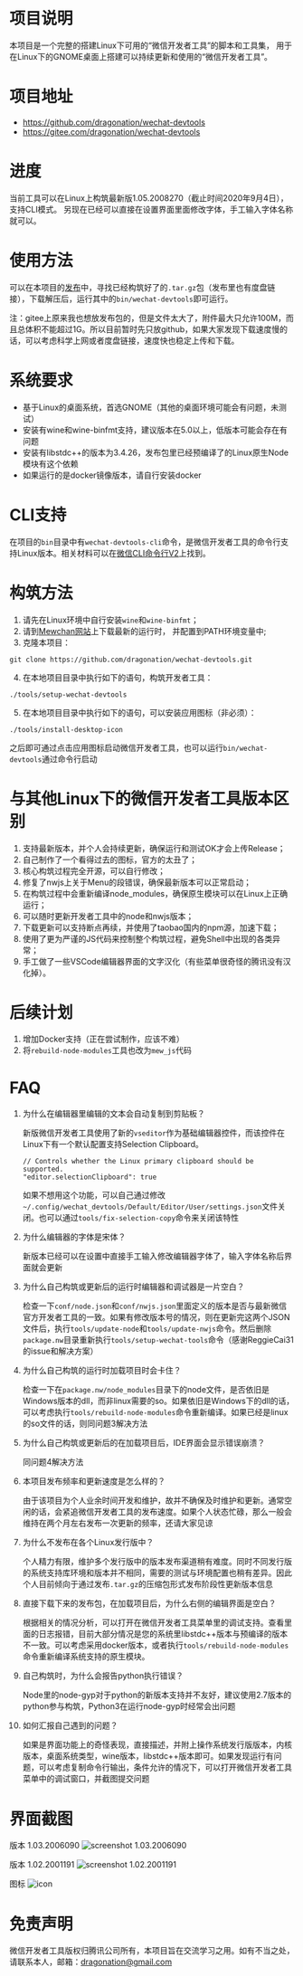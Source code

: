# 项目说明

本项目是一个完整的搭建Linux下可用的“微信开发者工具”的脚本和工具集，
用于在Linux下的GNOME桌面上搭建可以持续更新和使用的“微信开发者工具”。

# 项目地址
* https://github.com/dragonation/wechat-devtools
* https://gitee.com/dragonation/wechat-devtools

# 进度

当前工具可以在Linux上构筑最新版1.05.2008270（截止时间2020年9月4日），支持CLI模式。
另现在已经可以直接在设置界面里面修改字体，手工输入字体名称就可以。

# 使用方法

可以在本项目的[发布](https://github.com/dragonation/wechat-devtools/releases)中，寻找已经构筑好了的`.tar.gz`包（发布里也有度盘链接），下载解压后，运行其中的`bin/wechat-devtools`即可运行。

注：gitee上原来我也想放发布包的，但是文件太大了，附件最大只允许100M，而且总体积不能超过1G。所以目前暂时先只放github，如果大家发现下载速度慢的话，可以考虑科学上网或者度盘链接，速度快也稳定上传和下载。

# 系统要求

* 基于Linux的桌面系统，首选GNOME（其他的桌面环境可能会有问题，未测试）
* 安装有wine和wine-binfmt支持，建议版本在5.0以上，低版本可能会存在有问题
* 安装有libstdc++的版本为3.4.26，发布包里已经预编译了的Linux原生Node模块有这个依赖
* 如果运行的是docker镜像版本，请自行安装docker

# CLI支持

在项目的`bin`目录中有`wechat-devtools-cli`命令，是微信开发者工具的命令行支持Linux版本。相关材料可以在[微信CLI命令行V2](https://developers.weixin.qq.com/miniprogram/dev/devtools/cli.html)上找到。

# 构筑方法

1. 请先在Linux环境中自行安装`wine`和`wine-binfmt`；
2. 请到[Mewchan网站](https://www.mewchan.com/dists.mhtml)上下载最新的运行时，
并配置到PATH环境变量中;
3. 克隆本项目：
```
git clone https://github.com/dragonation/wechat-devtools.git
```
4. 在本地项目目录中执行如下的语句，构筑开发者工具：
```
./tools/setup-wechat-devtools
```
5. 在本地项目目录中执行如下的语句，可以安装应用图标（非必须）：
```
./tools/install-desktop-icon
```

之后即可通过点击应用图标启动微信开发者工具，也可以运行`bin/wechat-devtools`通过命令行启动

# 与其他Linux下的微信开发者工具版本区别

1. 支持最新版本，并个人会持续更新，确保运行和测试OK才会上传Release；
2. 自己制作了一个看得过去的图标，官方的太丑了；
3. 核心构筑过程完全开源，可以自行修改；
4. 修复了nwjs上关于Menu的段错误，确保最新版本可以正常启动；
5. 在构筑过程中会重新编译node_modules，确保原生模块可以在Linux上正确运行；
6. 可以随时更新开发者工具中的node和nwjs版本；
7. 下载更新可以支持断点再续，并使用了taobao国内的npm源，加速下载；
8. 使用了更为严谨的JS代码来控制整个构筑过程，避免Shell中出现的各类异常；
9. 手工做了一些VSCode编辑器界面的文字汉化（有些菜单很奇怪的腾讯没有汉化掉）。

# 后续计划

1. 增加Docker支持（正在尝试制作，应该不难）
2. 将`rebuild-node-modules`工具也改为`mew_js`代码

# FAQ

1. 为什么在编辑器里编辑的文本会自动复制到剪贴板？

    新版微信开发者工具使用了新的`vseditor`作为基础编辑器控件，而该控件在Linux下有一个默认配置支持Selection Clipboard。
    ```
    // Controls whether the Linux primary clipboard should be supported.
    "editor.selectionClipboard": true
    ```
    如果不想用这个功能，可以自己通过修改`~/.config/wechat_devtools/Default/Editor/User/settings.json`文件关闭。也可以通过`tools/fix-selection-copy`命令来关闭该特性

2. 为什么编辑器的字体是宋体？
  
    新版本已经可以在设置中直接手工输入修改编辑器字体了，输入字体名称后界面就会更新

3. 为什么自己构筑或更新后的运行时编辑器和调试器是一片空白？

    检查一下`conf/node.json`和`conf/nwjs.json`里面定义的版本是否与最新微信官方开发者工具的一致。如果有修改版本号的情况，则在更新完这两个JSON文件后，执行`tools/update-node`和`tools/update-nwjs`命令。然后删除`package.nw`目录重新执行`tools/setup-wechat-tools`命令（感谢ReggieCai31的issue和解决方案）

4. 为什么自己构筑的运行时加载项目时会卡住？

    检查一下在`package.nw/node_modules`目录下的node文件，是否依旧是Windows版本的dll，而非linux需要的so。如果依旧是Windows下的dll的话，可以考虑执行`tools/rebuild-node-modules`命令重新编译。如果已经是linux的so文件的话，则同问题3解决方法

5. 为什么自己构筑或更新后的在加载项目后，IDE界面会显示错误崩溃？

    同问题4解决方法

6. 本项目发布频率和更新速度是怎么样的？

    由于该项目为个人业余时间开发和维护，故并不确保及时维护和更新。通常空闲的话，会紧追微信开发者工具的发布速度。如果个人状态忙碌，那么一般会维持在两个月左右发布一次更新的频率，还请大家见谅

7. 为什么不发布在各个Linux发行版中？

    个人精力有限，维护多个发行版中的版本发布渠道稍有难度。同时不同发行版的系统支持库环境和版本并不相同，需要的测试与环境配置也稍有差异。因此个人目前倾向于通过发布`.tar.gz`的压缩包形式发布阶段性更新版本信息

8. 直接下载下来的发布包，在加载项目后，为什么右侧的编辑界面是空白？
    
    根据相关的情况分析，可以打开在微信开发者工具菜单里的调试支持。查看里面的日志报错，目前大部分情况是您的系统里libstdc++版本与预编译的版本不一致。可以考虑采用docker版本，或者执行`tools/rebuild-node-modules`命令重新编译系统支持的原生模块。

9. 自己构筑时，为什么会报告python执行错误？

    Node里的node-gyp对于python的新版本支持并不友好，建议使用2.7版本的python参与构筑，Python3在运行node-gyp时经常会出问题

10. 如何汇报自己遇到的问题？
  
    如果是界面功能上的奇怪表现，直接描述，并附上操作系统发行版版本，内核版本，桌面系统类型，wine版本，libstdc++版本即可。如果发现运行有问题，可以考虑复制命令行输出，条件允许的情况下，可以打开微信开发者工具菜单中的调试窗口，并截图提交问题

# 界面截图

版本 1.03.2006090
![screenshot 1.03.2006090](res/screenshots/1.03.2006090.jpg)

版本 1.02.2001191
![screenshot 1.02.2001191](res/screenshots/1.02.2001191.jpg)

图标
![icon](res/icons/wechat-devtools.png)

# 免责声明

微信开发者工具版权归腾讯公司所有，本项目旨在交流学习之用。如有不当之处，请联系本人，邮箱：dragonation@gmail.com
